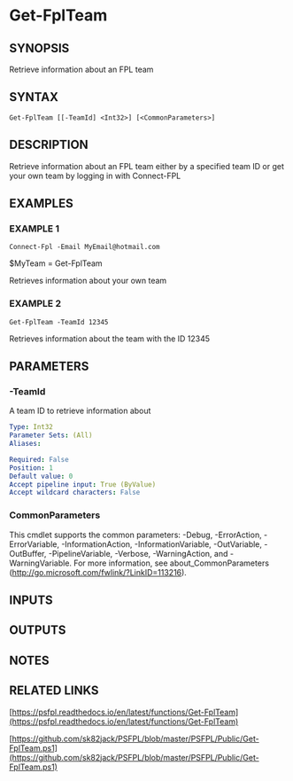 # Get-FplTeam

## SYNOPSIS
Retrieve information about an FPL team

## SYNTAX

```
Get-FplTeam [[-TeamId] <Int32>] [<CommonParameters>]
```

## DESCRIPTION
Retrieve information about an FPL team either by a specified team ID or get your own team by logging in with Connect-FPL

## EXAMPLES

### EXAMPLE 1
```
Connect-Fpl -Email MyEmail@hotmail.com
```

$MyTeam = Get-FplTeam

Retrieves information about your own team

### EXAMPLE 2
```
Get-FplTeam -TeamId 12345
```

Retrieves information about the team with the ID 12345

## PARAMETERS

### -TeamId
A team ID to retrieve information about

```yaml
Type: Int32
Parameter Sets: (All)
Aliases:

Required: False
Position: 1
Default value: 0
Accept pipeline input: True (ByValue)
Accept wildcard characters: False
```

### CommonParameters
This cmdlet supports the common parameters: -Debug, -ErrorAction, -ErrorVariable, -InformationAction, -InformationVariable, -OutVariable, -OutBuffer, -PipelineVariable, -Verbose, -WarningAction, and -WarningVariable.
For more information, see about_CommonParameters (http://go.microsoft.com/fwlink/?LinkID=113216).

## INPUTS

## OUTPUTS

## NOTES

## RELATED LINKS

[https://psfpl.readthedocs.io/en/latest/functions/Get-FplTeam](https://psfpl.readthedocs.io/en/latest/functions/Get-FplTeam)

[https://github.com/sk82jack/PSFPL/blob/master/PSFPL/Public/Get-FplTeam.ps1](https://github.com/sk82jack/PSFPL/blob/master/PSFPL/Public/Get-FplTeam.ps1)

